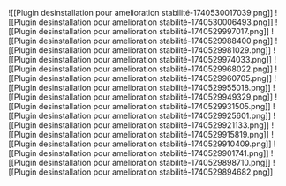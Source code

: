 
![[Plugin desinstallation pour amelioration stabilité-1740530017039.png]]
![[Plugin desinstallation pour amelioration stabilité-1740530006493.png]]
![[Plugin desinstallation pour amelioration stabilité-1740529997017.png]]
![[Plugin desinstallation pour amelioration stabilité-1740529988400.png]]
![[Plugin desinstallation pour amelioration stabilité-1740529981029.png]]
![[Plugin desinstallation pour amelioration stabilité-1740529974033.png]]
![[Plugin desinstallation pour amelioration stabilité-1740529968022.png]]
![[Plugin desinstallation pour amelioration stabilité-1740529960705.png]]
![[Plugin desinstallation pour amelioration stabilité-1740529955018.png]]
![[Plugin desinstallation pour amelioration stabilité-1740529949329.png]]
![[Plugin desinstallation pour amelioration stabilité-1740529931505.png]]
![[Plugin desinstallation pour amelioration stabilité-1740529925601.png]]
![[Plugin desinstallation pour amelioration stabilité-1740529921133.png]]
![[Plugin desinstallation pour amelioration stabilité-1740529915819.png]]
![[Plugin desinstallation pour amelioration stabilité-1740529910409.png]]
![[Plugin desinstallation pour amelioration stabilité-1740529901741.png]]
![[Plugin desinstallation pour amelioration stabilité-1740529898710.png]]
![[Plugin desinstallation pour amelioration stabilité-1740529894682.png]]